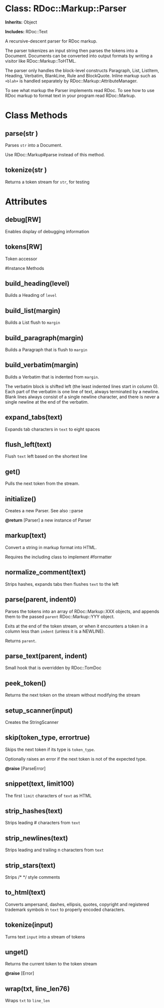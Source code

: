 # Class: RDoc::Markup::Parser
**Inherits:** Object
    
**Includes:** RDoc::Text
  

A recursive-descent parser for RDoc markup.

The parser tokenizes an input string then parses the tokens into a Document.
Documents can be converted into output formats by writing a visitor like
RDoc::Markup::ToHTML.

The parser only handles the block-level constructs Paragraph, List, ListItem,
Heading, Verbatim, BlankLine, Rule and BlockQuote. Inline markup such as
`+blah+` is handled separately by RDoc::Markup::AttributeManager.

To see what markup the Parser implements read RDoc.  To see how to use RDoc
markup to format text in your program read RDoc::Markup.


# Class Methods
## parse(str ) [](#method-c-parse)
Parses `str` into a Document.

Use RDoc::Markup#parse instead of this method.
## tokenize(str ) [](#method-c-tokenize)
Returns a token stream for `str`, for testing
# Attributes
## debug[RW] [](#attribute-i-debug)
Enables display of debugging information

## tokens[RW] [](#attribute-i-tokens)
Token accessor


#Instance Methods
## build_heading(level) [](#method-i-build_heading)
Builds a Heading of `level`

## build_list(margin) [](#method-i-build_list)
Builds a List flush to `margin`

## build_paragraph(margin) [](#method-i-build_paragraph)
Builds a Paragraph that is flush to `margin`

## build_verbatim(margin) [](#method-i-build_verbatim)
Builds a Verbatim that is indented from `margin`.

The verbatim block is shifted left (the least indented lines start in column
0).  Each part of the verbatim is one line of text, always terminated by a
newline.  Blank lines always consist of a single newline character, and there
is never a single newline at the end of the verbatim.

## expand_tabs(text) [](#method-i-expand_tabs)
Expands tab characters in `text` to eight spaces

## flush_left(text) [](#method-i-flush_left)
Flush `text` left based on the shortest line

## get() [](#method-i-get)
Pulls the next token from the stream.

## initialize() [](#method-i-initialize)
Creates a new Parser.  See also ::parse

**@return** [Parser] a new instance of Parser

## markup(text) [](#method-i-markup)
Convert a string in markup format into HTML.

Requires the including class to implement #formatter

## normalize_comment(text) [](#method-i-normalize_comment)
Strips hashes, expands tabs then flushes `text` to the left

## parse(parent, indent0) [](#method-i-parse)
Parses the tokens into an array of RDoc::Markup::XXX objects, and appends them
to the passed `parent` RDoc::Markup::YYY object.

Exits at the end of the token stream, or when it encounters a token in a
column less than `indent` (unless it is a NEWLINE).

Returns `parent`.

## parse_text(parent, indent) [](#method-i-parse_text)
Small hook that is overridden by RDoc::TomDoc

## peek_token() [](#method-i-peek_token)
Returns the next token on the stream without modifying the stream

## setup_scanner(input) [](#method-i-setup_scanner)
Creates the StringScanner

## skip(token_type, errortrue) [](#method-i-skip)
Skips the next token if its type is `token_type`.

Optionally raises an error if the next token is not of the expected type.

**@raise** [ParseError] 

## snippet(text, limit100) [](#method-i-snippet)
The first `limit` characters of `text` as HTML

## strip_hashes(text) [](#method-i-strip_hashes)
Strips leading # characters from `text`

## strip_newlines(text) [](#method-i-strip_newlines)
Strips leading and trailing n characters from `text`

## strip_stars(text) [](#method-i-strip_stars)
Strips /* */ style comments

## to_html(text) [](#method-i-to_html)
Converts ampersand, dashes, ellipsis, quotes, copyright and registered
trademark symbols in `text` to properly encoded characters.

## tokenize(input) [](#method-i-tokenize)
Turns text `input` into a stream of tokens

## unget() [](#method-i-unget)
Returns the current token to the token stream

**@raise** [Error] 

## wrap(txt, line_len76) [](#method-i-wrap)
Wraps `txt` to `line_len`

